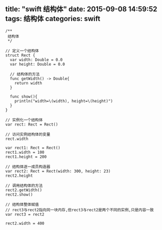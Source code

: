 title: "swift 结构体"
date: 2015-09-08 14:59:52
tags: 结构体
categories: swift
---
  
    /**
     结构体
     */

    // 定义一个结构体
    struct Rect {
      var width: Double = 0.0
      var height: Double = 0.0
      
      // 结构体的方法
      func getWidth() -> Double{
        return width
      }
      
      func show(){
        println("width=\(width), height=\(height)")
      }
    }

    // 实例化一个结构体
    var rect: Rect = Rect()

    // 访问实例结构体的变量
    rect.width

    var rect1: Rect = Rect()
    rect1.width = 100
    rect1.height = 200

    // 结构体逐一成员构造器
    var rect2: Rect = Rect(width: 300, height: 23)
    rect2.height

    // 调用结构体的方法
    rect2.getWidth()
    rect2.show()

    // 结构体整体赋值
    // rect3与rect2指向同一块内存,但rect3与rect2是两个不同的实例,只是内容一致
    var rect3 = rect2

    rect2.width = 400